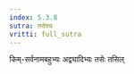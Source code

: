 ```yaml
---
index: 5.3.8
sutra: तसेश्च
vritti: full_sutra
---
```


 किम्-सर्वनामबहुभ्यः अद्व्यादिभ्यः तसेः तसिल्